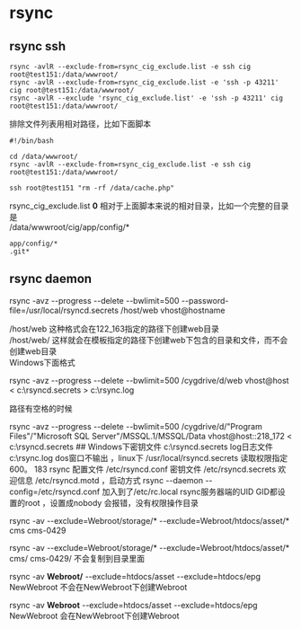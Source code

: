 # rsync
##  rsync ssh

```shell
rsync -avlR --exclude-from=rsync_cig_exclude.list -e ssh cig root@test151:/data/wwwroot/
rsync -avlR --exclude-from=rsync_cig_exclude.list -e 'ssh -p 43211' cig root@test151:/data/wwwroot/
rsync -avlR --exclude 'rsync_cig_exclude.list' -e 'ssh -p 43211' cig root@test151:/data/wwwroot/
```

排除文件列表用相对路径，比如下面脚本  
```
#!/bin/bash

cd /data/wwwroot/
rsync -avlR --exclude-from=rsync_cig_exclude.list -e ssh cig root@test151:/data/wwwroot/

ssh root@test151 "rm -rf /data/cache.php"
```

rsync_cig_exclude.list  **0**
相对于上面脚本来说的相对目录，比如一个完整的目录是  
/data/wwwroot/cig/app/config/*

```
app/config/*
.git*
```
## rsync daemon
rsync -avz --progress --delete --bwlimit=500 --password-file=/usr/local/rsyncd.secrets /host/web vhost@hostname  

/host/web 这种格式会在122_163指定的路径下创建web目录  
/host/web/  这样就会在模板指定的路径下创建web下包含的目录和文件，而不会创建web目录  
Windows下面格式

rsync -avz --progress --delete --bwlimit=500 /cygdrive/d/web vhost@host < c:\rsyncd.secrets > c:\rsync.log

路径有空格的时候  

rsync -avz --progress --delete --bwlimit=500 /cygdrive/d/"Program Files"/"Microsoft SQL Server"/MSSQL.1/MSSQL/Data vhost@host::218_172 < c:\rsyncd.secrets  ## Windows下密钥文件 c:\rsyncd.secrets log日志文件c:\rsync.log dos窗口不输出 ，linux下  /usr/local/rsyncd.secrets 读取权限指定600。  183 rsync 配置文件 /etc/rsyncd.conf  密钥文件 /etc/rsyncd.secrets 欢迎信息 /etc/rsyncd.motd  ，启动方式 rsync --daemon --config=/etc/rsyncd.conf  加入到了/etc/rc.local   rsync服务器端的UID GID都设置的root ，设置成nobody 会报错，没有权限操作目录

rsync -av --exclude=Webroot/storage/* --exclude=Webroot/htdocs/asset/* cms cms-0429

rsync -av --exclude=Webroot/storage/* --exclude=Webroot/htdocs/asset/* cms/ cms-0429/  不会复制到目录里面

rsync -av __Webroot/__ --exclude=htdocs/asset --exclude=htdocs/epg NewWebroot  不会在NewWebroot下创建Webroot

rsync -av **Webroot** --exclude=htdocs/asset --exclude=htdocs/epg NewWebroot 会在NewWebroot下创建Webroot
